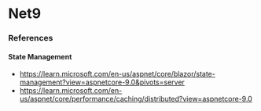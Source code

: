 # Net9

### References
#### State Management
- https://learn.microsoft.com/en-us/aspnet/core/blazor/state-management?view=aspnetcore-9.0&pivots=server
- https://learn.microsoft.com/en-us/aspnet/core/performance/caching/distributed?view=aspnetcore-9.0
